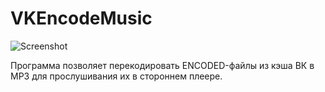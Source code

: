 # VKEncodeMusic
![Screenshot](https://github.com/iillyyaa2033/vk-music-decoder/blob/master/doc/pic01.jpg "Screenshot")

Программа позволяет перекодировать ENCODED-файлы из кэша ВК в MP3 для прослушивания их в стороннем плеере.
